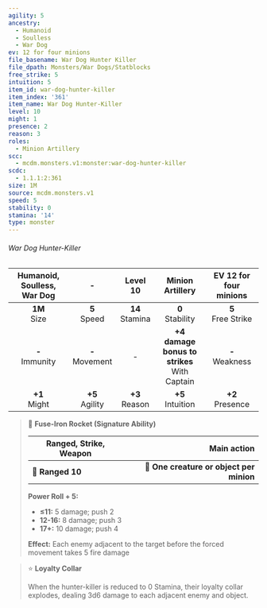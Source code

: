 ```yaml
---
agility: 5
ancestry:
  - Humanoid
  - Soulless
  - War Dog
ev: 12 for four minions
file_basename: War Dog Hunter Killer
file_dpath: Monsters/War Dogs/Statblocks
free_strike: 5
intuition: 5
item_id: war-dog-hunter-killer
item_index: '361'
item_name: War Dog Hunter-Killer
level: 10
might: 1
presence: 2
reason: 3
roles:
  - Minion Artillery
scc:
  - mcdm.monsters.v1:monster:war-dog-hunter-killer
scdc:
  - 1.1.1:2:361
size: 1M
source: mcdm.monsters.v1
speed: 5
stability: 0
stamina: '14'
type: monster
---
```


###### War Dog Hunter-Killer

| Humanoid, Soulless, War Dog |          -          |      Level 10       |                 Minion Artillery                 | EV 12 for four minions |
| :-------------------------: | :-----------------: | :-----------------: | :----------------------------------------------: | :--------------------: |
|      **1M**<br/> Size       |  **5**<br/> Speed   | **14**<br/> Stamina |               **0**<br/> Stability               | **5**<br/> Free Strike |
|     **-**<br/> Immunity     | **-**<br/> Movement |          -          | **+4 damage bonus to strikes**<br/> With Captain |  **-**<br/> Weakness   |
|      **+1**<br/> Might      | **+5**<br/> Agility | **+3**<br/> Reason  |              **+5**<br/> Intuition               |  **+2**<br/> Presence  |

<!-- -->
> 🏹 **Fuse-Iron Rocket (Signature Ability)**
>
> | **Ranged, Strike, Weapon** |                          **Main action** |
> | -------------------------- | ---------------------------------------: |
> | **📏 Ranged 10**           | **🎯 One creature or object per minion** |
>
> **Power Roll + 5:**
>
> - **≤11:** 5 damage; push 2
> - **12-16:** 8 damage; push 3
> - **17+:** 10 damage; push 4
>
> **Effect:** Each enemy adjacent to the target before the forced movement takes 5 fire damage

<!-- -->
> ⭐️ **Loyalty Collar**
>
> When the hunter-killer is reduced to 0 Stamina, their loyalty collar explodes, dealing 3d6 damage to each adjacent enemy and object.
